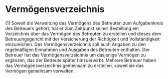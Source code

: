 # Vermögensverzeichnis

(1) Soweit die Verwaltung des Vermögens des Betreuten zum Aufgabenkreis des Betreuers gehört, hat er zum Zeitpunkt seiner Bestellung ein Verzeichnis über das Vermögen des Betreuten zu erstellen und dieses dem Betreuungsgericht mit der Versicherung der Richtigkeit und Vollständigkeit einzureichen. Das Vermögensverzeichnis soll auch Angaben zu den regelmäßigen Einnahmen und Ausgaben des Betreuten enthalten. Der Betreuer hat das Vermögensverzeichnis um dasjenige Vermögen zu ergänzen, das der Betreute später hinzuerwirbt. Mehrere Betreuer haben das Vermögensverzeichnis gemeinsam zu erstellen, soweit sie das Vermögen gemeinsam verwalten.